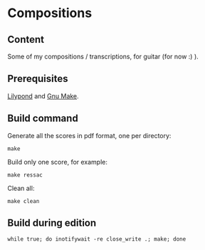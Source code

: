 # Compositions

## Content

Some of my compositions / transcriptions, for guitar (for now :) ).

## Prerequisites

[Lilypond][lilypond] and [Gnu Make][make].

## Build command

Generate all the scores in pdf format, one per directory:

    make

Build only one score, for example:

    make ressac

Clean all:

    make clean

## Build during edition

    while true; do inotifywait -re close_write .; make; done

[lilypond]: http://lilypond.org/
[make]: https://www.gnu.org/software/make/
